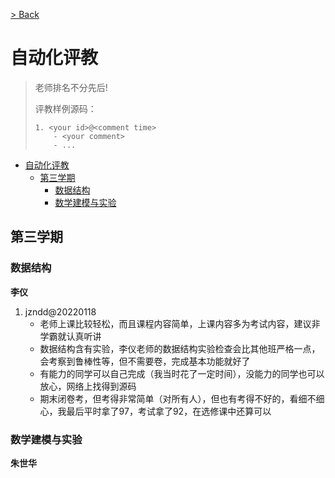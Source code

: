 [> Back](../../../faculty/soa/README.md)

# 自动化评教

> 老师排名不分先后!
>
> 评教样例源码：
>
> ```
> 1. <your id>@<comment time>
>     - <your comment>
>     - ...
> ```

- [自动化评教](#自动化评教)
  - [第三学期](#第三学期)
    - [数据结构](#数据结构)
    - [数学建模与实验](#数学建模与实验)
  
## 第三学期

### 数据结构

**李仪**

1. jzndd@20220118
    - 老师上课比较轻松，而且课程内容简单，上课内容多为考试内容，建议非学霸就认真听讲
   - 数据结构含有实验，李仪老师的数据结构实验检查会比其他班严格一点，会考察到鲁棒性等，但不需要卷，完成基本功能就好了
   - 有能力的同学可以自己完成（我当时花了一定时间），没能力的同学也可以放心，网络上找得到源码
   - 期末闭卷考，但考得非常简单（对所有人），但也有考得不好的，看细不细心，我最后平时拿了97，考试拿了92，在选修课中还算可以
  
### 数学建模与实验
  
**朱世华**

